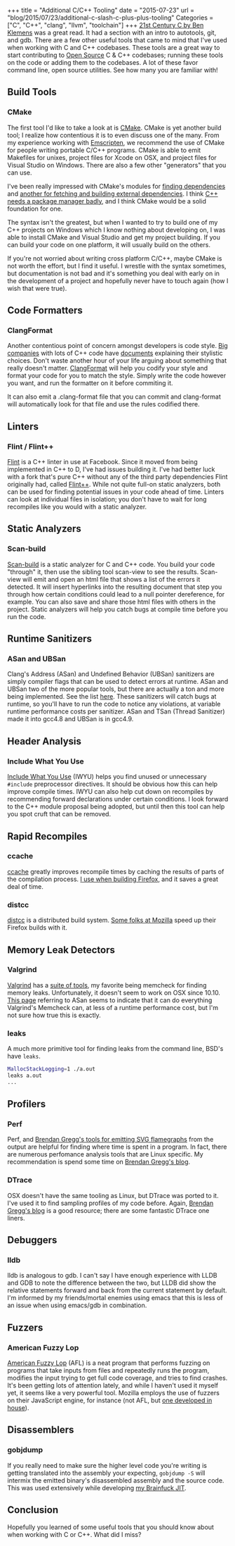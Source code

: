 +++
title = "Additional C/C++ Tooling"
date = "2015-07-23"
url = "blog/2015/07/23/additional-c-slash-c-plus-plus-tooling"
Categories = ["C", "C++", "clang", "llvm", "toolchain"]
+++
[21st Century C by Ben Klemens](http://shop.oreilly.com/product/0636920025108.do)
was a great read. It had a section with an
intro to autotools, git, and gdb.
There are a few other useful tools that came to mind that I've used when
working with C and C++ codebases. These tools are a great way to start
contributing to
[Open Source](https://github.com/nickdesaulniers/What-Open-Source-Means-To-Me#what-open-source-means-to-me)
C & C++ codebases; running these tools on
the code or adding them to the codebases.  A lot of these favor command line,
open source utilities. See how many you are familiar with!

## Build Tools
### CMake
The first tool I'd like to take a look at is
[CMake](http://www.cmake.org/overview/).  CMake is yet another build tool; I
realize how contentious it is to even discuss one of the many.  From my
experience working with
[Emscripten](https://kripken.github.io/emscripten-site/docs/introducing_emscripten/about_emscripten.html),
we recommend the use of CMake for people
writing portable C/C++ programs.  CMake is able to emit Makefiles for unixes,
project files for Xcode on OSX, and project files for Visual Studio on Windows.
There are also a few other "generators" that you can use.

I've been really impressed with CMake's modules for
[finding dependencies](http://www.cmake.org/cmake/help/v3.0/command/find_package.html)
and
[another for fetching and building external dependencies](http://www.cmake.org/cmake/help/v3.0/module/ExternalProject.html).
I think
[C++ needs a package manager badly](https://www.youtube.com/watch?v=nshzjMDD79w),
and I think CMake would be a solid foundation for one.

The syntax isn't the greatest, but when I wanted to try to build one of my C++
projects on Windows which I know nothing about developing on, I was able to
install CMake and Visual Studio and get my project building.  If you can build
your code on one platform, it will usually build on the others.

If you're not worried about writing cross platform C/C++, maybe CMake is not
worth the effort, but I find it useful.  I wrestle with the syntax sometimes,
but documentation is not bad and it's something you deal with early on in the
development of a project and hopefully never have to touch again (how I wish
that were true).

## Code Formatters
### ClangFormat
Another contentious point of concern amongst developers is code style.
[Big companies](http://google-styleguide.googlecode.com/svn/trunk/cppguide.html)
with lots of C++ code have
[documents](https://developer.mozilla.org/en-US/docs/Mozilla/Developer_guide/Coding_Style#CC_practices)
explaining their stylistic choices.  Don't waste another hour of your life
arguing about something that really doesn't matter.
[ClangFormat](http://clang.llvm.org/docs/ClangFormat.html) will help you
codify your style and format your code for you to match the style.  Simply
write the code however you want, and run the formatter on it before commiting
it.

It can also emit a .clang-format file that you can commit and clang-format will automatically look for that file and use the rules codified there.

## Linters
### Flint / Flint++
[Flint](https://github.com/facebook/flint) is a C++ linter in use at Facebook.
Since it moved from being
implemented in C++ to D, I've had issues building it.  I've had better luck
with a fork that's pure C++ without any of the third party dependencies Flint
originally had, called
[Flint++](https://github.com/L2Program/FlintPlusPlus).  While not quite full-on
static analyzers, both can be used for finding potential issues in your code
ahead of time. Linters can look at individual files in isolation; you don't
have to wait for long recompiles like you would with a static analyzer.

## Static Analyzers
### Scan-build
[Scan-build](http://clang-analyzer.llvm.org/scan-build.html) is a static
analyzer for C and C++ code.  You build your code "through" it, then use the
sibling tool scan-view to see the results.  Scan-view will emit and open an
html file that shows a list of the errors it detected.  It will insert
hyperlinks into the resulting document that step you through how certain
conditions could lead to a null pointer dereference, for example.  You can also
save and share those html files with others in the project. Static analyzers
will help you catch bugs at compile time before you run the code.

## Runtime Sanitizers
### ASan and UBSan
Clang's Address (ASan) and Undefined Behavior (UBSan) sanitizers are simply
compiler flags that can be used to detect errors at runtime.  ASan and UBSan
two of the more popular tools, but there are actually a ton and more being
implemented.  See the list
[here](http://clang.llvm.org/docs/UsersManual.html#controlling-code-generation).
These sanitizers will catch bugs at runtime, so you'll have to run the code
to notice any violations, at variable runtime performance costs per sanitizer.
ASan and TSan (Thread Sanitizer) made it into gcc4.8 and UBSan is in gcc4.9.

## Header Analysis
### Include What You Use
[Include What You Use](https://github.com/include-what-you-use/include-what-you-use)
(IWYU) helps you find unused or unnecessary `#include` preprocessor directives.
It should be obvious how this can help improve compile times. IWYU can also
help cut down on recompiles by recommending forward declarations under certain
conditions.
I look forward to the C++ module proposal being adopted, but until then this
tool can help you spot cruft that can be removed.

## Rapid Recompiles
### ccache
[ccache](https://ccache.samba.org/) greatly improves recompile times by caching
the results of parts of the compilation process.
[I use when building Firefox](https://github.com/nickdesaulniers/dotfiles/blob/49984b3e82022e5ce82e778fc8ce990f8e1e554a/.mozconfig#L1),
and it saves a great deal of time.

### distcc
[distcc](https://github.com/distcc/distcc) is a distributed build system.
[Some folks at Mozilla](http://blog.dholbert.org/) speed up their Firefox builds with it.

## Memory Leak Detectors
### Valgrind
[Valgrind](http://valgrind.org/info/about.html) has a
[suite of tools](http://valgrind.org/info/about.html), my
favorite being memcheck for finding memory leaks. Unfortunately, it doesn't
seem to work on OSX since 10.10.
[This page](https://code.google.com/p/address-sanitizer/wiki/ComparisonOfMemoryTools)
referring to ASan seems to indicate that it can do everything Valgrind's
Memcheck can, at less of a runtime performance cost, but I'm not sure how true
this is exactly.

### leaks
A much more primitive tool for finding leaks from the command line, BSD's have
`leaks`.

```bash
MallocStackLogging=1 ./a.out
leaks a.out
...
```

## Profilers
### Perf
Perf, and
[Brendan Gregg's tools for emitting SVG flamegraphs](http://www.brendangregg.com/flamegraphs.html)
from the output
are helpful for finding where time is spent in a program. In fact, there are
numerous perfomance analysis tools that are Linux specific.  My recommendation
is spend some time on [Brendan Gregg's blog](http://www.brendangregg.com/linuxperf.html).

### DTrace
OSX doesn't have the same tooling as Linux, but DTrace was ported to it.  I've
used it to find sampling profiles of my code before. Again,
[Brendan Gregg's blog](http://www.brendangregg.com/dtrace.html) is a good
resource; there are some fantastic DTrace one liners.

## Debuggers
### lldb
lldb is analogous to gdb.  I can't say I have enough experience with LLDB and GDB to note the difference between the two, but LLDB did show the relative statements forward and back from the current statement by default.  I'm informed by my friends/mortal enemies using emacs that this is less of an issue when using emacs/gdb in combination.

## Fuzzers
### American Fuzzy Lop
[American Fuzzy Lop](http://lcamtuf.coredump.cx/afl/) (AFL) is a neat program
that performs fuzzing on programs
that take inputs from files and repeatedly runs the program, modifies the
input trying to get full code coverage, and tries to find crashes.  It's been
getting lots of attention lately, and while I haven't used it myself yet, it
seems like a very powerful tool. Mozilla employs the use of fuzzers on their
JavaScript engine, for instance (not AFL, but
[one developed in house](http://www.squarefree.com/2007/08/02/introducing-jsfunfuzz/)).

## Disassemblers
### gobjdump
If you really need to make sure the higher level code you're writing is getting
translated into the assembly your expecting, `gobjdump -S` will intermix the
emitted binary's disassembled assembly and the source code.  This was used
extensively while developing [my Brainfuck JIT](/blog/2015/05/25/interpreter-compiler-jit/).

## Conclusion
Hopefully you learned of some useful tools that you should know about when
working with C or C++.  What did I miss?

